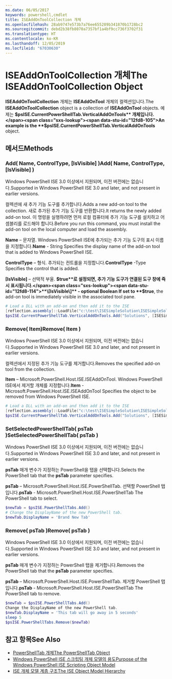 ```yaml
---
ms.date: 06/05/2017
keywords: powershell,cmdlet
title: ISEAddOnToolCollection 개체
ms.openlocfilehash: 28ab9747e573b7a76ee655289b341870b1728bc2
ms.sourcegitcommit: debd2b38fb8070a7357bf1a4bf9cc736f3702f31
ms.translationtype: HT
ms.contentlocale: ko-KR
ms.lasthandoff: 12/05/2019
ms.locfileid: "67030630"
---
```

# <a name="the-iseaddontoolcollection-object"></a><span data-ttu-id="12fd8-103">ISEAddOnToolCollection 개체</span><span class="sxs-lookup"><span data-stu-id="12fd8-103">The ISEAddOnToolCollection Object</span></span>

<span data-ttu-id="12fd8-104">**ISEAddOnToolCollection** 개체는 **ISEAddOnTool** 개체의 컬렉션입니다.</span><span class="sxs-lookup"><span data-stu-id="12fd8-104">The **ISEAddOnToolCollection** object is a collection of **ISEAddOnTool** objects.</span></span> <span data-ttu-id="12fd8-105">예제는 **$psISE.CurrentPowerShellTab.VerticalAddOnTools** 개체입니다.</span><span class="sxs-lookup"><span data-stu-id="12fd8-105">An example is the **$psISE.CurrentPowerShellTab.VerticalAddOnTools** object.</span></span>

## <a name="methods"></a><span data-ttu-id="12fd8-106">메서드</span><span class="sxs-lookup"><span data-stu-id="12fd8-106">Methods</span></span>

### <a name="add-name-controltype-isvisible-"></a><span data-ttu-id="12fd8-107">Add\( Name, ControlType, \[IsVisible\] \)</span><span class="sxs-lookup"><span data-stu-id="12fd8-107">Add\( Name, ControlType, \[IsVisible\] \)</span></span>

<span data-ttu-id="12fd8-108">Windows PowerShell ISE 3.0 이상에서 지원되며, 이전 버전에는 없습니다.</span><span class="sxs-lookup"><span data-stu-id="12fd8-108">Supported in Windows PowerShell ISE 3.0 and later, and not present in earlier versions.</span></span>

<span data-ttu-id="12fd8-109">컬렉션에 새 추가 기능 도구를 추가합니다.</span><span class="sxs-lookup"><span data-stu-id="12fd8-109">Adds a new add-on tool to the collection.</span></span> <span data-ttu-id="12fd8-110">새로 추가된 추가 기능 도구를 반환합니다.</span><span class="sxs-lookup"><span data-stu-id="12fd8-110">It returns the newly added add-on tool.</span></span> <span data-ttu-id="12fd8-111">이 명령을 실행하려면 먼저 로컬 컴퓨터에 추가 기능 도구를 설치하고 어셈블리를 로드해야 합니다.</span><span class="sxs-lookup"><span data-stu-id="12fd8-111">Before you run this command, you must install the add-on tool on the local computer and load the assembly.</span></span>

<span data-ttu-id="12fd8-112">**Name** – 문자열. Windows PowerShell ISE에 추가되는 추가 기능 도구의 표시 이름을 지정합니다.</span><span class="sxs-lookup"><span data-stu-id="12fd8-112">**Name** - String Specifies the display name of the add-on tool that is added to Windows PowerShell ISE.</span></span>

<span data-ttu-id="12fd8-113">**ControlType** – 형식. 추가되는 컨트롤을 지정합니다.</span><span class="sxs-lookup"><span data-stu-id="12fd8-113">**ControlType** -Type Specifies the control that is added.</span></span>

<span data-ttu-id="12fd8-114">**\[IsVisible\]** – 선택적 부울. **$true**로 설정되면, 추가 기능 도구가 연결된 도구 창에 즉시 표시됩니다.</span><span class="sxs-lookup"><span data-stu-id="12fd8-114">**\[IsVisible\]** - optional Boolean If set to **$true**, the add-on tool is immediately visible in the associated tool pane.</span></span>

```powershell
# Load a DLL with an add-on and then add it to the ISE
[reflection.assembly]::LoadFile("c:\test\ISESimpleSolution\ISESimpleSolution.dll")
$psISE.CurrentPowerShellTab.VerticalAddOnTools.Add("Solutions", [ISESimpleSolution.Solution], $true)
```

### <a name="remove-item-"></a><span data-ttu-id="12fd8-115">Remove\( Item\)</span><span class="sxs-lookup"><span data-stu-id="12fd8-115">Remove\( Item \)</span></span>

<span data-ttu-id="12fd8-116">Windows PowerShell ISE 3.0 이상에서 지원되며, 이전 버전에는 없습니다.</span><span class="sxs-lookup"><span data-stu-id="12fd8-116">Supported in Windows PowerShell ISE 3.0 and later, and not present in earlier versions.</span></span>

<span data-ttu-id="12fd8-117">컬렉션에서 지정된 추가 기능 도구를 제거합니다.</span><span class="sxs-lookup"><span data-stu-id="12fd8-117">Removes the specified add-on tool from the collection.</span></span>

<span data-ttu-id="12fd8-118">**Item** – Microsoft.PowerShell.Host.ISE.ISEAddOnTool. Windows PowerShell ISE에서 제거할 개체를 지정합니다.</span><span class="sxs-lookup"><span data-stu-id="12fd8-118">**Item** - Microsoft.PowerShell.Host.ISE.ISEAddOnTool Specifies the object to be removed from Windows PowerShell ISE.</span></span>

```powershell
# Load a DLL with an add-on and then add it to the ISE
[reflection.assembly]::LoadFile("c:\test\ISESimpleSolution\ISESimpleSolution.dll")
$psISE.CurrentPowerShellTab.VerticalAddOnTools.Add("Solutions", [ISESimpleSolution.Solution], $true)
```

### <a name="setselectedpowershelltab-pstab-"></a><span data-ttu-id="12fd8-119">SetSelectedPowerShellTab\( psTab \)</span><span class="sxs-lookup"><span data-stu-id="12fd8-119">SetSelectedPowerShellTab\( psTab \)</span></span>

<span data-ttu-id="12fd8-120">Windows PowerShell ISE 3.0 이상에서 지원되며, 이전 버전에는 없습니다.</span><span class="sxs-lookup"><span data-stu-id="12fd8-120">Supported in Windows PowerShell ISE 3.0 and later, and not present in earlier versions.</span></span>

<span data-ttu-id="12fd8-121">**psTab** 매개 변수가 지정하는 PowerShell을 탭을 선택합니다.</span><span class="sxs-lookup"><span data-stu-id="12fd8-121">Selects the PowerShell tab that the **psTab** parameter specifies.</span></span>

<span data-ttu-id="12fd8-122">**psTab** – Microsoft.PowerShell.Host.ISE.PowerShellTab. 선택할 PowerShell 탭입니다.</span><span class="sxs-lookup"><span data-stu-id="12fd8-122">**psTab** - Microsoft.PowerShell.Host.ISE.PowerShellTab The PowerShell tab to select.</span></span>

```powershell
$newTab = $psISE.PowerShellTabs.Add()
# Change the DisplayName of the new PowerShell tab.
$newTab.DisplayName = 'Brand New Tab'
```

### <a name="remove-pstab-"></a><span data-ttu-id="12fd8-123">Remove\( psTab \)</span><span class="sxs-lookup"><span data-stu-id="12fd8-123">Remove\( psTab \)</span></span>

<span data-ttu-id="12fd8-124">Windows PowerShell ISE 3.0 이상에서 지원되며, 이전 버전에는 없습니다.</span><span class="sxs-lookup"><span data-stu-id="12fd8-124">Supported in Windows PowerShell ISE 3.0 and later, and not present in earlier versions.</span></span>

<span data-ttu-id="12fd8-125">**psTab** 매개 변수가 지정하는 PowerShell 탭을 제거합니다.</span><span class="sxs-lookup"><span data-stu-id="12fd8-125">Removes the PowerShell tab that the **psTab** parameter specifies.</span></span>

<span data-ttu-id="12fd8-126">**psTab** – Microsoft.PowerShell.Host.ISE.PowerShellTab. 제거할 PowerShell 탭입니다.</span><span class="sxs-lookup"><span data-stu-id="12fd8-126">**psTab** - Microsoft.PowerShell.Host.ISE.PowerShellTab The PowerShell tab to remove.</span></span>

```powershell
$newTab = $psISE.PowerShellTabs.Add()
Change the DisplayName of the new PowerShell tab.
$newTab.DisplayName = 'This tab will go away in 5 seconds'
sleep 5
$psISE.PowerShellTabs.Remove($newTab)
```

## <a name="see-also"></a><span data-ttu-id="12fd8-127">참고 항목</span><span class="sxs-lookup"><span data-stu-id="12fd8-127">See Also</span></span>

- [<span data-ttu-id="12fd8-128">PowerShellTab 개체</span><span class="sxs-lookup"><span data-stu-id="12fd8-128">The PowerShellTab Object</span></span>](The-PowerShellTab-Object.md)
- [<span data-ttu-id="12fd8-129">Windows PowerShell ISE 스크립팅 개체 모델의 용도</span><span class="sxs-lookup"><span data-stu-id="12fd8-129">Purpose of the Windows PowerShell ISE Scripting Object Model</span></span>](Purpose-of-the-Windows-PowerShell-ISE-Scripting-Object-Model.md)
- [<span data-ttu-id="12fd8-130">ISE 개체 모델 계층 구조</span><span class="sxs-lookup"><span data-stu-id="12fd8-130">The ISE Object Model Hierarchy</span></span>](The-ISE-Object-Model-Hierarchy.md)
